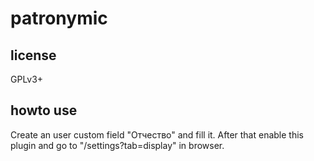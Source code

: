 patronymic
==========

license
-------

GPLv3+

howto use
---------

Create an user custom field "Отчество" and fill it. After that enable this
plugin and go to "/settings?tab=display" in browser.
